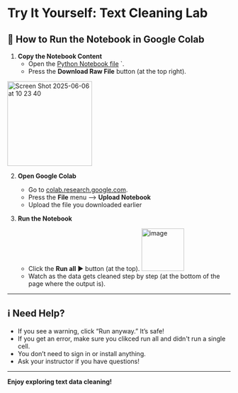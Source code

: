# Try It Yourself: Text Cleaning Lab

## 🚀 How to Run the Notebook in Google Colab

1. **Copy the Notebook Content**
   - Open the [Python Notebook file](https://github.com/practiceai-ai/NLP/blob/main/clean_text.ipynb) `.
   - Press the **Download Raw File** button (at the top right).
<img width="191" alt="Screen Shot 2025-06-06 at 10 23 40" src="https://github.com/user-attachments/assets/dd5b59ed-102f-486a-8015-d0ceb318649a" />


2. **Open Google Colab**
   - Go to [colab.research.google.com](https://colab.research.google.com).
   - Press the **File** menu --> **Upload Notebook**
   - Upload the file you downloaded earlier

3. **Run the Notebook**
   - Click the **Run all** ▶️ button (at the top). <img width="96" alt="image" src="https://github.com/user-attachments/assets/a0bb851f-db05-4a06-9203-3a70cc66ae24" />
   - Watch as the data gets cleaned step by step (at the bottom of the page where the output is).

---

## ℹ️ Need Help?

- If you see a warning, click “Run anyway.” It’s safe!
- If you get an error, make sure you clikced run all and didn't run a single cell.
- You don’t need to sign in or install anything.
- Ask your instructor if you have questions!

---

**Enjoy exploring text data cleaning!**

